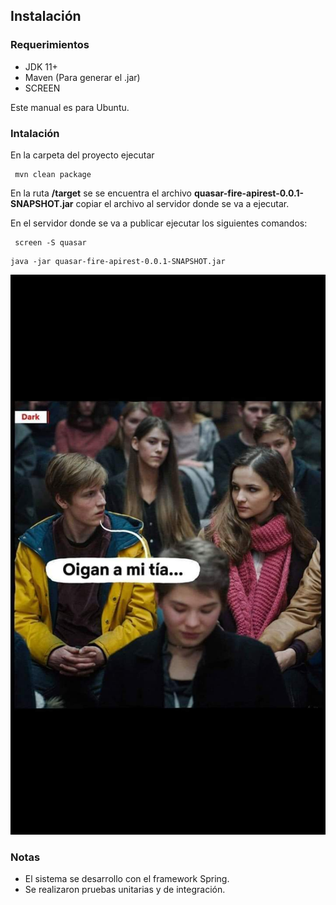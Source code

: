 ## Instalación
### Requerimientos

- JDK 11+
- Maven  (Para generar el .jar)
- SCREEN

Este manual es para Ubuntu.

### Intalación
En la carpeta del proyecto ejecutar 
~~~
 mvn clean package
~~~
En la ruta **/target** se se encuentra el archivo **quasar-fire-apirest-0.0.1-SNAPSHOT.jar**
copiar el archivo al servidor donde se va a ejecutar.

En el servidor donde se va a publicar ejecutar los siguientes comandos:
~~~
 screen -S quasar
~~~
~~~
java -jar quasar-fire-apirest-0.0.1-SNAPSHOT.jar
~~~
![](tia.jpeg)

### Notas
- El sistema se desarrollo con el framework Spring.
- Se realizaron pruebas unitarias y de integración.
